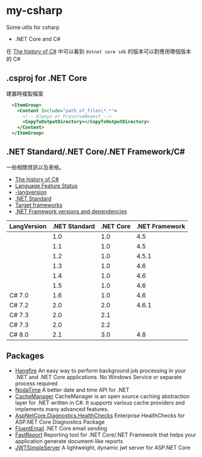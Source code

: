 # my-csharp
Some utils for csharp

- .NET Core and C#

在 [The history of C#](https://docs.microsoft.com/en-us/dotnet/csharp/whats-new/csharp-version-history) 中可以看到 `dotnet core sdk` 的版本可以對應用哪個版本的 C#


## .csproj for .NET Core

建置時複製檔案


```xml
  <ItemGroup>
    <Content Include="path_of_files\*.*">
      <!-- Always or PreserveNewest -->
      <CopyToOutputDirectory></CopyToOutputDirectory>
    </Content>
  </ItemGroup>
```

## .NET Standard/.NET Core/.NET Framework/C#

一些相關資訊以及表格。

- [The history of C#](https://docs.microsoft.com/en-us/dotnet/csharp/whats-new/csharp-version-history)
- [Language Feature Status](https://github.com/dotnet/roslyn/blob/master/docs/Language%20Feature%20Status.md)
- [-langversion](https://docs.microsoft.com/en-us/dotnet/csharp/language-reference/compiler-options/langversion-compiler-option)
- [.NET Standard](https://docs.microsoft.com/en-us/dotnet/standard/net-standard)
- [Target frameworks](https://docs.microsoft.com/en-us/dotnet/standard/frameworks)
- [.NET Framework versions and dependencies](https://docs.microsoft.com/en-us/dotnet/framework/migration-guide/versions-and-dependencies)

| LangVersion | .NET Standard | .NET Core | .NET Framework |
| ----------- | ------------- | --------- | -------------- |
|             | 1.0           | 1.0       | 4.5            |
|             | 1.1           | 1.0       | 4.5            |
|             | 1.2           | 1.0       | 4.5.1          |
|             | 1.3           | 1.0       | 4.6            |
|             | 1.4           | 1.0       | 4.6            |
|             | 1.5           | 1.0       | 4.6            |
| C# 7.0      | 1.6           | 1.0       | 4.6            |
| C# 7.2      | 2.0           | 2.0       | 4.6.1          |
| C# 7.3      | 2.0           | 2.1       |                |
| C# 7.3      | 2.0           | 2.2       |                |
| C# 8.0      | 2.1           | 3.0       | 4.8            |


## Packages

- [Hangfire](https://github.com/HangfireIO/Hangfire)
  An easy way to perform background job processing in your .NET and .NET Core applications. No Windows Service or separate process required
- [NodaTime](https://nodatime.org/)
  A better date and time API for .NET
- [CacheManager](https://github.com/MichaCo/CacheManager)
  CacheManager is an open source caching abstraction layer for .NET written in C#. It supports various cache providers and implements many advanced features.
- [AspNetCore.Diagnostics.HealthChecks](https://github.com/Xabaril/AspNetCore.Diagnostics.HealthChecks)
  Enterprise HealthChecks for ASP.NET Core Diagnostics Package
- [FluentEmail](https://github.com/lukencode/FluentEmail)
  .NET Core email sending
- [FastReport](https://github.com/FastReports/FastReport)
  Reporting tool for .NET Core/.NET Framework that helps your application generate document-like reports
- [JWTSimpleServer](https://github.com/Xabaril/JWTSimpleServer)
  A lightweight, dynamic jwt server for ASP.NET Core
